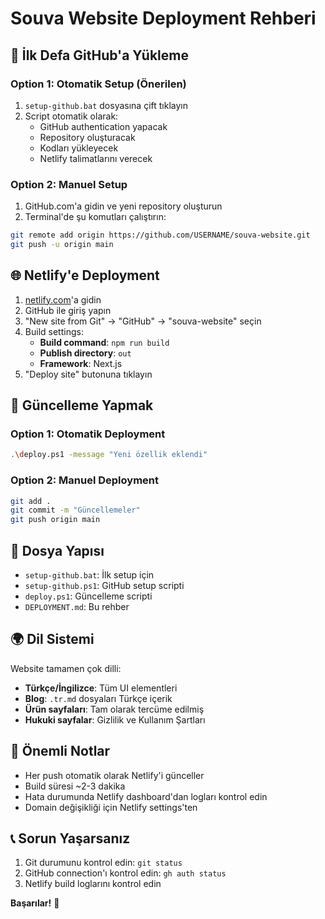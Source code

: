 # Souva Website Deployment Rehberi

## 🚀 İlk Defa GitHub'a Yükleme

### Option 1: Otomatik Setup (Önerilen)
1. `setup-github.bat` dosyasına çift tıklayın
2. Script otomatik olarak:
   - GitHub authentication yapacak
   - Repository oluşturacak
   - Kodları yükleyecek
   - Netlify talimatlarını verecek

### Option 2: Manuel Setup
1. GitHub.com'a gidin ve yeni repository oluşturun
2. Terminal'de şu komutları çalıştırın:
```bash
git remote add origin https://github.com/USERNAME/souva-website.git
git push -u origin main
```

## 🌐 Netlify'e Deployment

1. [netlify.com](https://netlify.com)'a gidin
2. GitHub ile giriş yapın
3. "New site from Git" → "GitHub" → "souva-website" seçin
4. Build settings:
   - **Build command**: `npm run build`
   - **Publish directory**: `out`
   - **Framework**: Next.js
5. "Deploy site" butonuna tıklayın

## 🔄 Güncelleme Yapmak

### Option 1: Otomatik Deployment
```bash
.\deploy.ps1 -message "Yeni özellik eklendi"
```

### Option 2: Manuel Deployment
```bash
git add .
git commit -m "Güncellemeler"
git push origin main
```

## 📁 Dosya Yapısı

- `setup-github.bat`: İlk setup için
- `setup-github.ps1`: GitHub setup scripti
- `deploy.ps1`: Güncelleme scripti
- `DEPLOYMENT.md`: Bu rehber

## 🌍 Dil Sistemi

Website tamamen çok dilli:
- **Türkçe/İngilizce**: Tüm UI elementleri
- **Blog**: `.tr.md` dosyaları Türkçe içerik
- **Ürün sayfaları**: Tam olarak tercüme edilmiş
- **Hukuki sayfalar**: Gizlilik ve Kullanım Şartları

## 🎯 Önemli Notlar

- Her push otomatik olarak Netlify'i günceller
- Build süresi ~2-3 dakika
- Hata durumunda Netlify dashboard'dan logları kontrol edin
- Domain değişikliği için Netlify settings'ten

## 📞 Sorun Yaşarsanız

1. Git durumunu kontrol edin: `git status`
2. GitHub connection'ı kontrol edin: `gh auth status`
3. Netlify build loglarını kontrol edin

**Başarılar!** 🎉 